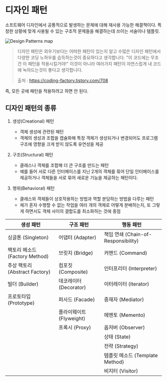 # 디자인 패턴

소프트웨어 디자인에서 공통적으로 발생하는 문제에 대해 재사용 가능한 해결책이다. 특정한 상황에 맞게 사용될 수 있는 구조적 문제들을 해결하는데 쓰이는 서술이나 템플릿.



![Design Patterns map](http://best-practice-software-engineering.ifs.tuwien.ac.at/patterns/images/pattern_map.jpg)



>디자인 패턴은 외우기보다는 어떠한 패턴이 있는지 알고 수많은 디자인 패턴에서 다양한 코딩 노하우를 습득하는것이 중요하다고 생각합니다. "이 코드에는 무조건 이 패턴을 적용시킬거야!" 이것이 아니라 여러가지 패턴이 자연스럽게 내 코드에 녹아드는것이 좋다고 생각합니다. 
>
>출처 : https://coding-factory.tistory.com/708

즉, 모든 곳에 패턴을 적용하려고 하면 안 된다.



## 디자인 패턴의 종류

1. 생성(Creational) 패턴
	- 객체 생성에 관련된 패턴
	- 객체의 생성과 조합을 캡슐화해 특정 객체가 생성되거나 변경되어도 프로그램 구조에 영향을 크게 받지 않도록 유연성을 제공

2. 구조(Structural) 패턴
	- 클래스나 객체를 조합해 더 큰 구조를 만드는 패턴
	- 예를 들어 서로 다른 인터페이스를 지닌 2개의 객체를 묶어 단일 인터페이스를 제공하거나 객체들을 서로 묶어 새로운 기능을 제공하는 패턴이다.
3. 행위(Behavioral) 패턴
	- 클래스와 객체들이 상호작용하는 방법과 역할 분담하는 방법을 다루는 패턴
	- 체가 혼자 수행할 수 없는 작업을 여러 개의 객체로 어떻게 분배하는지, 또 그렇게 하면서도 객체 사이의 결합도를 최소화하는 것에 중점



| **생성 패턴**                  | **구조 패턴**            | **행동 패턴**                       |
| ------------------------------ | ------------------------ | ----------------------------------- |
| 싱글톤 (Singleton)             | 어댑터 (Adapter)         | 책임 연쇄 (Chain-of-Responsibility) |
| 팩토리 메소드 (Factory Method) | 브릿지 (Bridge)          | 커맨드 (Command)                    |
| 추상 팩토리 (Abstract Factory) | 컴포짓 (Composite)       | 인터프리터 (Interpreter)            |
| 빌더 (Builder)                 | 데코레이터 (Decorator)   | 이터레이터 (Iterator)               |
| 프로토타입 (Prototype)         | 퍼사드 (Facade)          | 중재자 (Mediator)                   |
|                                | 플라이웨이트 (Flyweight) | 메멘토 (Memento)                    |
|                                | 프록시 (Proxy)           | 옵저버 (Observer)                   |
|                                |                          | 상태 (State)                        |
|                                |                          | 전략 (Strategy)                     |
|                                |                          | 템플릿 메소드 (Template Method)     |
|                                |                          | 비지터 (Visitor)                    |